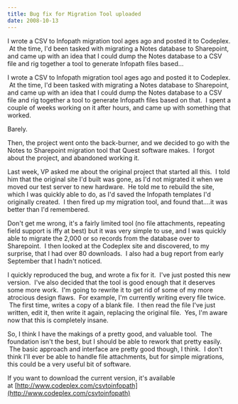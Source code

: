 ```yaml
---
title: Bug fix for Migration Tool uploaded
date: 2008-10-13
---
```


I wrote a CSV to Infopath migration tool ages ago and posted it to Codeplex.  At the time, I'd been tasked with migrating a Notes database to Sharepoint, and came up with an idea that I could dump the Notes database to a CSV file and rig together a tool to generate Infopath files based…


<!-- end -->

<div dir="ltr">I wrote a CSV to Infopath migration tool ages ago and posted it to Codeplex.  At the time, I'd been tasked with migrating a Notes database to Sharepoint, and came up with an idea that I could dump the Notes database to a CSV file and rig together a tool to generate Infopath files based on that.  I spent a couple of weeks working on it after hours, and came up with something that worked.


 Barely.

Then, the project went onto the back-burner, and we decided to go with the Notes to Sharepoint migration tool that Quest software makes.  I forgot about the project, and abandoned working it. 

Last week, VP asked me about the original project that started all this.  I told him that the original site I'd built was gone, as I'd not migrated it when we moved our test server to new hardware.  He told me to rebuild the site, which I was quickly able to do, as I'd saved the Infopath templates I'd originally created.  I then fired up my migration tool, and found that….it was better than I'd remembered.  

Don't get me wrong, it's a fairly limited tool (no file attachments, repeating field support is iffy at best) but it was very simple to use, and I was quickly able to migrate the 2,000 or so records from the database over to Sharepoint.  I then looked at the Codeplex site and discovered, to my surprise, that I had over 80 downloads.  I also had a bug report from early September that I hadn't noticed.  

I quickly reproduced the bug, and wrote a fix for it.  I've just posted this new version.  I've also decided that the tool is good enough that it deserves some more work.  I'm going to rewrite it to get rid of some of my more atrocious design flaws.  For example, I'm currently writing every file twice.  The first time, writes a copy of a blank file.  I then read the file I've just written, edit it, then write it again, replacing the original file.  Yes, I'm aware now that this is completely insane.

So, I think I have the makings of a pretty good, and valuable tool.  The foundation isn't the best, but I should be able to rework that pretty easily.  The basic approach and interface are pretty good though, I think.  I don't think I'll ever be able to handle file attachments, but for simple migrations, this could be a very useful bit of software.

If you want to download the current version, it's available at [http://www.codeplex.com/csvtoinfopath](http://www.codeplex.com/csvtoinfopath)


